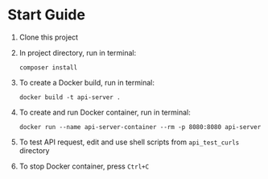 # Start Guide

1) Clone this project

2) In project directory, run in terminal: 
   
   ```shell
   composer install
   ```
3. To create a Docker build, run in terminal:
   
   ```shell
   docker build -t api-server .
   ```

4. To create and run Docker container, run in terminal:
   
   ```shell
   docker run --name api-server-container --rm -p 8080:8080 api-server
   ```

5. To test API request, edit and use shell scripts from `api_test_curls` directory

6. To stop Docker container, press `Ctrl+C`


